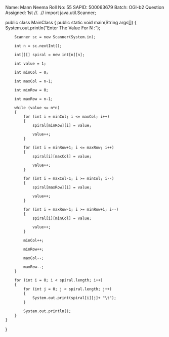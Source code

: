 
Name: Mann Neema
Roll No: 55
SAPID: 500063679
Batch: OGI-b2
Question Assigned: 1st
//.   .//
import java.util.Scanner;

public class MainClass
{
	public static void main(String args[])
    {
		System.out.println("Enter The Value For N :");

		Scanner sc = new Scanner(System.in);

		int n = sc.nextInt();

		int[][] spiral = new int[n][n];

		int value = 1;

		int minCol = 0;

		int maxCol = n-1;

		int minRow = 0;

		int maxRow = n-1;

		while (value <= n*n)
		{
			for (int i = minCol; i <= maxCol; i++)
			{
				spiral[minRow][i] = value;

				value++;
			}

			for (int i = minRow+1; i <= maxRow; i++)
			{
				spiral[i][maxCol] = value;

				value++;
			}

			for (int i = maxCol-1; i >= minCol; i--)
			{
				spiral[maxRow][i] = value;

				value++;
			}

			for (int i = maxRow-1; i >= minRow+1; i--)
			{
				spiral[i][minCol] = value;

				value++;
			}

			minCol++;

			minRow++;

			maxCol--;

			maxRow--;
		}

		for (int i = 0; i < spiral.length; i++)
		{
			for (int j = 0; j < spiral.length; j++)
			{
				System.out.print(spiral[i][j]+ "\t");
			}

			System.out.println();
		}
    }
}


